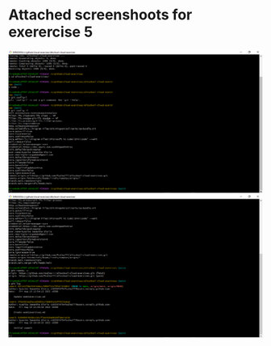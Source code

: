 # Attached screenshoots for exerercise 5
![git config -l](./images/Screenshot%20(16).png)
![git remote-v& git log](./images/Screenshot%20(17).png)
